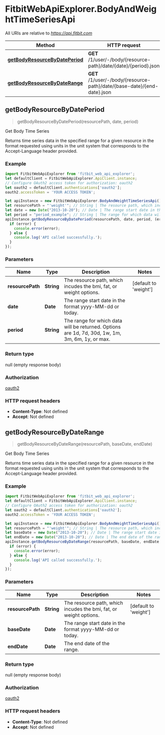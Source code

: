 # FitbitWebApiExplorer.BodyAndWeightTimeSeriesApi

All URIs are relative to *https://api.fitbit.com*

Method | HTTP request | Description
------------- | ------------- | -------------
[**getBodyResourceByDatePeriod**](BodyAndWeightTimeSeriesApi.md#getBodyResourceByDatePeriod) | **GET** /1/user/-/body/{resource-path}/date/{date}/{period}.json | Get Body Time Series
[**getBodyResourceByDateRange**](BodyAndWeightTimeSeriesApi.md#getBodyResourceByDateRange) | **GET** /1/user/-/body/{resource-path}/date/{base-date}/{end-date}.json | Get Body Time Series



## getBodyResourceByDatePeriod

> getBodyResourceByDatePeriod(resourcePath, date, period)

Get Body Time Series

Returns time series data in the specified range for a given resource in the format requested using units in the unit system that corresponds to the Accept-Language header provided.

### Example

```javascript
import FitbitWebApiExplorer from 'fitbit_web_api_explorer';
let defaultClient = FitbitWebApiExplorer.ApiClient.instance;
// Configure OAuth2 access token for authorization: oauth2
let oauth2 = defaultClient.authentications['oauth2'];
oauth2.accessToken = 'YOUR ACCESS TOKEN';

let apiInstance = new FitbitWebApiExplorer.BodyAndWeightTimeSeriesApi();
let resourcePath = "'weight'"; // String | The resource path, which incudes the bmi, fat, or weight options.
let date = new Date("2013-10-20"); // Date | The range start date in the format yyyy-MM-dd or today.
let period = "period_example"; // String | The range for which data will be returned. Options are 1d, 7d, 30d, 1w, 1m, 3m, 6m, 1y, or max.
apiInstance.getBodyResourceByDatePeriod(resourcePath, date, period, (error, data, response) => {
  if (error) {
    console.error(error);
  } else {
    console.log('API called successfully.');
  }
});
```

### Parameters


Name | Type | Description  | Notes
------------- | ------------- | ------------- | -------------
 **resourcePath** | **String**| The resource path, which incudes the bmi, fat, or weight options. | [default to &#39;weight&#39;]
 **date** | **Date**| The range start date in the format yyyy-MM-dd or today. | 
 **period** | **String**| The range for which data will be returned. Options are 1d, 7d, 30d, 1w, 1m, 3m, 6m, 1y, or max. | 

### Return type

null (empty response body)

### Authorization

[oauth2](../README.md#oauth2)

### HTTP request headers

- **Content-Type**: Not defined
- **Accept**: Not defined


## getBodyResourceByDateRange

> getBodyResourceByDateRange(resourcePath, baseDate, endDate)

Get Body Time Series

Returns time series data in the specified range for a given resource in the format requested using units in the unit system that corresponds to the Accept-Language header provided.

### Example

```javascript
import FitbitWebApiExplorer from 'fitbit_web_api_explorer';
let defaultClient = FitbitWebApiExplorer.ApiClient.instance;
// Configure OAuth2 access token for authorization: oauth2
let oauth2 = defaultClient.authentications['oauth2'];
oauth2.accessToken = 'YOUR ACCESS TOKEN';

let apiInstance = new FitbitWebApiExplorer.BodyAndWeightTimeSeriesApi();
let resourcePath = "'weight'"; // String | The resource path, which incudes the bmi, fat, or weight options.
let baseDate = new Date("2013-10-20"); // Date | The range start date in the format yyyy-MM-dd or today.
let endDate = new Date("2013-10-20"); // Date | The end date of the range.
apiInstance.getBodyResourceByDateRange(resourcePath, baseDate, endDate, (error, data, response) => {
  if (error) {
    console.error(error);
  } else {
    console.log('API called successfully.');
  }
});
```

### Parameters


Name | Type | Description  | Notes
------------- | ------------- | ------------- | -------------
 **resourcePath** | **String**| The resource path, which incudes the bmi, fat, or weight options. | [default to &#39;weight&#39;]
 **baseDate** | **Date**| The range start date in the format yyyy-MM-dd or today. | 
 **endDate** | **Date**| The end date of the range. | 

### Return type

null (empty response body)

### Authorization

[oauth2](../README.md#oauth2)

### HTTP request headers

- **Content-Type**: Not defined
- **Accept**: Not defined

